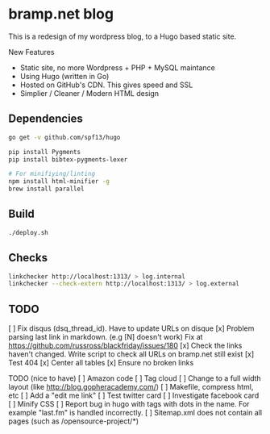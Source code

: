 bramp.net blog
==============

This is a redesign of my wordpress blog, to a Hugo based static site.

New Features
 * Static site, no more Wordpress + PHP + MySQL maintance
 * Using Hugo (written in Go)
 * Hosted on GitHub's CDN. This gives speed and SSL
 * Simplier / Cleaner / Modern HTML design

Dependencies
------------
```bash
go get -v github.com/spf13/hugo

pip install Pygments
pip install bibtex-pygments-lexer

# For minifiying/linting
npm install html-minifier -g
brew install parallel
```

Build
-----
```bash
./deploy.sh
```

Checks
------
```bash
linkchecker http://localhost:1313/ > log.internal
linkchecker --check-extern http://localhost:1313/ > log.external
```

TODO
----
 [ ] Fix disqus (dsq_thread_id). Have to update URLs on disque
 [x] Problem parsing last link in markdown. (e.g [N] doesn't work) Fix at https://github.com/russross/blackfriday/issues/180
 [x] Check the links haven't changed. Write script to check all URLs on bramp.net still exist
 [x] Test 404
 [x] Center all tables
 [x] Ensure no broken links

TODO (nice to have)
 [ ] Amazon code
 [ ] Tag cloud
 [ ] Change to a full width layout (like http://blog.gopheracademy.com/)
 [ ] Makefile, compress html, etc
 [ ] Add a "edit me link"
 [ ] Test twitter card
 [ ] Investigate facebook card
 [ ] Minify CSS
 [ ] Report bug in hugo with tags with dots in the name. For example "last.fm" is handled incorrectly.
 [ ] Sitemap.xml does not contain all pages (such as /opensource-project/*)
